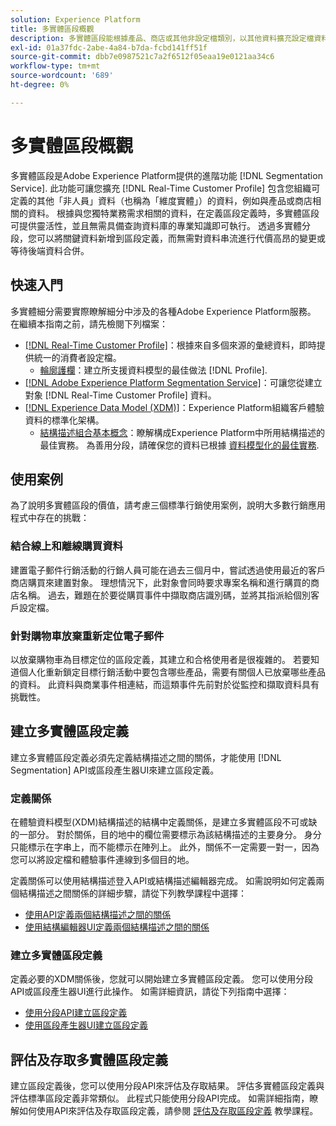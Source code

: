 ```yaml
---
solution: Experience Platform
title: 多實體區段概觀
description: 多實體區段能根據產品、商店或其他非設定檔類別，以其他資料擴充設定檔資料。 連線後，其他類別的資料將變得可用，就好像它們是設定檔結構描述的原生資料。
exl-id: 01a37fdc-2abe-4a84-b7da-fcbd141ff51f
source-git-commit: dbb7e0987521c7a2f6512f05eaa19e0121aa34c6
workflow-type: tm+mt
source-wordcount: '689'
ht-degree: 0%

---
```


# 多實體區段概觀

多實體區段是Adobe Experience Platform提供的進階功能 [!DNL Segmentation Service]. 此功能可讓您擴充 [!DNL Real-Time Customer Profile] 包含您組織可定義的其他「非人員」資料（也稱為「維度實體」）的資料，例如與產品或商店相關的資料。 根據與您獨特業務需求相關的資料，在定義區段定義時，多實體區段可提供靈活性，並且無需具備查詢資料庫的專業知識即可執行。 透過多實體分段，您可以將關鍵資料新增到區段定義，而無需對資料串流進行代價高昂的變更或等待後端資料合併。

## 快速入門

多實體細分需要實際瞭解細分中涉及的各種Adobe Experience Platform服務。 在繼續本指南之前，請先檢閱下列檔案：

* [[!DNL Real-Time Customer Profile]](../profile/home.md)：根據來自多個來源的彙總資料，即時提供統一的消費者設定檔。
   * [輪廓護欄](../profile/guardrails.md)：建立所支援資料模型的最佳做法 [!DNL Profile].
* [[!DNL Adobe Experience Platform Segmentation Service]](./home.md)：可讓您從建立對象 [!DNL Real-Time Customer Profile] 資料。
* [[!DNL Experience Data Model (XDM)]](../xdm/home.md)：Experience Platform組織客戶體驗資料的標準化架構。
   * [結構描述組合基本概念](../xdm/schema/composition.md#union)：瞭解構成Experience Platform中所用結構描述的最佳實務。 為善用分段，請確保您的資料已根據 [資料模型化的最佳實務](../xdm/schema/best-practices.md).

## 使用案例

為了說明多實體區段的價值，請考慮三個標準行銷使用案例，說明大多數行銷應用程式中存在的挑戰：

### 結合線上和離線購買資料

建置電子郵件行銷活動的行銷人員可能在過去三個月中，嘗試透過使用最近的客戶商店購買來建置對象。 理想情況下，此對象會同時要求專案名稱和進行購買的商店名稱。 過去，難題在於要從購買事件中擷取商店識別碼，並將其指派給個別客戶設定檔。

### 針對購物車放棄重新定位電子郵件

以放棄購物車為目標定位的區段定義，其建立和合格使用者是很複雜的。 若要知道個人化重新鎖定目標行銷活動中要包含哪些產品，需要有關個人已放棄哪些產品的資料。 此資料與商業事件相連結，而這類事件先前對於從監控和擷取資料具有挑戰性。

## 建立多實體區段定義

建立多實體區段定義必須先定義結構描述之間的關係，才能使用 [!DNL Segmentation] API或區段產生器UI來建立區段定義。

### 定義關係

在體驗資料模型(XDM)結構描述的結構中定義關係，是建立多實體區段不可或缺的一部分。 對於關係，目的地中的欄位需要標示為該結構描述的主要身分。 身分只能標示在字串上，而不能標示在陣列上。 此外，關係不一定需要一對一，因為您可以將設定檔和體驗事件連線到多個目的地。

定義關係可以使用結構描述登入API或結構描述編輯器完成。 如需說明如何定義兩個結構描述之間關係的詳細步驟，請從下列教學課程中選擇：

* [使用API定義兩個結構描述之間的關係](../xdm/tutorials/relationship-api.md)
* [使用結構編輯器UI定義兩個結構描述之間的關係](../xdm/tutorials/relationship-ui.md)

### 建立多實體區段定義

定義必要的XDM關係後，您就可以開始建立多實體區段定義。 您可以使用分段API或區段產生器UI進行此操作。 如需詳細資訊，請從下列指南中選擇：

* [使用分段API建立區段定義](./tutorials/create-a-segment.md)
* [使用區段產生器UI建立區段定義](./ui/overview.md)

## 評估及存取多實體區段定義

建立區段定義後，您可以使用分段API來評估及存取結果。 評估多實體區段定義與評估標準區段定義非常類似。 此程式只能使用分段API完成。 如需詳細指南，瞭解如何使用API來評估及存取區段定義，請參閱 [評估及存取區段定義](./tutorials/evaluate-a-segment.md) 教學課程。
